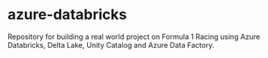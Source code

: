 # azure-databricks
Repository for building a real world project on Formula 1 Racing using Azure Databricks, Delta Lake, Unity Catalog and Azure Data Factory.
